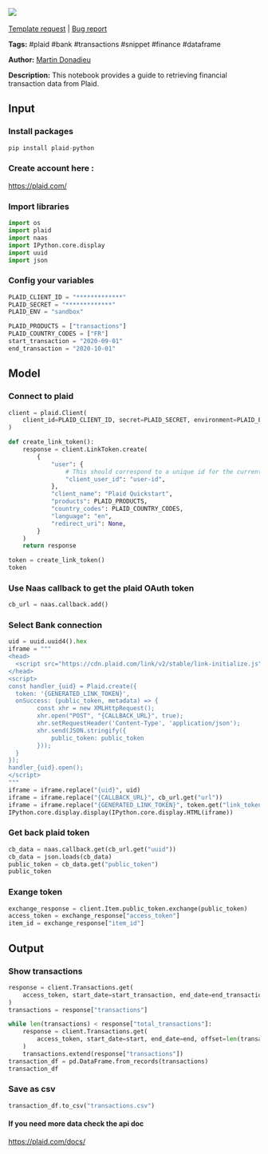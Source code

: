 <a href="https://app.naas.ai/user-redirect/naas/downloader?url=https://raw.githubusercontent.com/jupyter-naas/awesome-notebooks/master/Plaid/Plaid_Get_transactions.ipynb" target="_parent"><img src="https://naasai-public.s3.eu-west-3.amazonaws.com/open_in_naas.svg"/></a><br><br><a href="https://github.com/jupyter-naas/awesome-notebooks/issues/new?assignees=&labels=&template=template-request.md&title=Tool+-+Action+of+the+notebook+">Template request</a> | <a href="https://github.com/jupyter-naas/awesome-notebooks/issues/new?assignees=&labels=bug&template=bug_report.md&title=Plaid+-+Get+transactions:+Error+short+description">Bug report</a>

**Tags:** #plaid #bank #transactions #snippet #finance #dataframe

**Author:** [Martin Donadieu](https://www.linkedin.com/in/martindonadieu/)

**Description:** This notebook provides a guide to retrieving financial transaction data from Plaid.

## Input

### Install packages


```python
pip install plaid-python
```

### Create account here :
https://plaid.com/
    
    

### Import libraries


```python
import os
import plaid
import naas
import IPython.core.display
import uuid
import json
```

### Config your variables


```python
PLAID_CLIENT_ID = "*************"
PLAID_SECRET = "*************"
PLAID_ENV = "sandbox"

PLAID_PRODUCTS = ["transactions"]
PLAID_COUNTRY_CODES = ["FR"]
start_transaction = "2020-09-01"
end_transaction = "2020-10-01"
```

## Model

### Connect to plaid


```python
client = plaid.Client(
    client_id=PLAID_CLIENT_ID, secret=PLAID_SECRET, environment=PLAID_ENV
)
```


```python
def create_link_token():
    response = client.LinkToken.create(
        {
            "user": {
                # This should correspond to a unique id for the current user.
                "client_user_id": "user-id",
            },
            "client_name": "Plaid Quickstart",
            "products": PLAID_PRODUCTS,
            "country_codes": PLAID_COUNTRY_CODES,
            "language": "en",
            "redirect_uri": None,
        }
    )
    return response
```


```python
token = create_link_token()
token
```

### Use Naas callback to get the plaid OAuth token


```python
cb_url = naas.callback.add()
```

### Select Bank connection


```python
uid = uuid.uuid4().hex
iframe = """
<head>
  <script src="https://cdn.plaid.com/link/v2/stable/link-initialize.js"></script>
</head>
<script>
const handler_{uid} = Plaid.create({
  token: '{GENERATED_LINK_TOKEN}',
  onSuccess: (public_token, metadata) => {
        const xhr = new XMLHttpRequest();
        xhr.open("POST", "{CALLBACK_URL}", true);
        xhr.setRequestHeader('Content-Type', 'application/json');
        xhr.send(JSON.stringify({
            public_token: public_token
        }));
  }
});
handler_{uid}.open();
</script>
"""
iframe = iframe.replace("{uid}", uid)
iframe = iframe.replace("{CALLBACK_URL}", cb_url.get("url"))
iframe = iframe.replace("{GENERATED_LINK_TOKEN}", token.get("link_token"))
IPython.core.display.display(IPython.core.display.HTML(iframe))
```

### Get back plaid token


```python
cb_data = naas.callback.get(cb_url.get("uuid"))
cb_data = json.loads(cb_data)
public_token = cb_data.get("public_token")
public_token
```

### Exange token 


```python
exchange_response = client.Item.public_token.exchange(public_token)
access_token = exchange_response["access_token"]
item_id = exchange_response["item_id"]
```

## Output

### Show transactions


```python
response = client.Transactions.get(
    access_token, start_date=start_transaction, end_date=end_transaction
)
transactions = response["transactions"]

while len(transactions) < response["total_transactions"]:
    response = client.Transactions.get(
        access_token, start_date=start, end_date=end, offset=len(transactions)
    )
    transactions.extend(response["transactions"])
transaction_df = pd.DataFrame.from_records(transactions)
transaction_df
```

### Save as csv


```python
transaction_df.to_csv("transactions.csv")
```

#### If you need more data check the api doc 
https://plaid.com/docs/
